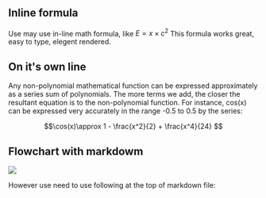 ## Inline formula 

Use may use in-line math formula, like $E = x \times c^2$ This formula works great, easy to type, elegent rendered.

## On it's own line

Any non-polynomial mathematical function can be expressed approximately as a series sum of polynomials. The
more terms we add, the closer the resultant equation is to the non-polynomial function. For instance, cos(x)
can be expressed very accurately in the range -0.5 to 0.5 by the series:

$$\cos(x)\approx 1 - \frac{x^2}{2} + \frac{x^4}{24} $$

## Flowchart with markdowm

[![](https://mermaid.ink/img/pako:eNpVjs1qw0AMhF9F6NRC_AI-FBq7zSXQQnPz5iBs2bvE-8NGiwm2373r-NLqJM18M2jG1neMJfajn1pNUeBSKwd53pvaTDSaKxTF23JiAesdPxY4vpw83LUPwbjhdYePGwTVfN4wBtHG3dbdqp75L8cL1M2Zgvhw_etcJr_AR2O-da7_7-jIOfXZ9FT2VLQUoaL4RPCAlqMl0-Xf501RKJotKyzz2nFPaRSFyq0ZpST-5-FaLCUmPmD0adCYO8d7vlLoSLg2NESyO7L-AmvXWjE?type=png)](https://mermaid-js.github.io/mermaid-live-editor//edit#pako:eNpVjs1qw0AMhF9F6NRC_AI-FBq7zSXQQnPz5iBs2bvE-8NGiwm2373r-NLqJM18M2jG1neMJfajn1pNUeBSKwd53pvaTDSaKxTF23JiAesdPxY4vpw83LUPwbjhdYePGwTVfN4wBtHG3dbdqp75L8cL1M2Zgvhw_etcJr_AR2O-da7_7-jIOfXZ9FT2VLQUoaL4RPCAlqMl0-Xf501RKJotKyzz2nFPaRSFyq0ZpST-5-FaLCUmPmD0adCYO8d7vlLoSLg2NESyO7L-AmvXWjE)

However use need to use following at the top of markdown file:
